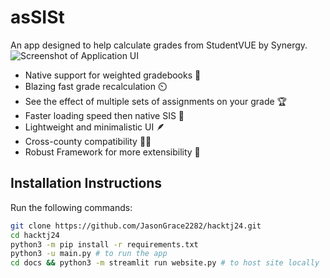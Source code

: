 # asSISt
An app designed to help calculate grades from StudentVUE by Synergy.
![Screenshot of Application UI](https://github.com/JasonGrace2282/hacktj24/assets/110117391/223ad1ff-b547-41b5-90a2-70d2c30071a5)

- Native support for weighted gradebooks 💪
- Blazing fast grade recalculation ⏲️
- See the effect of multiple sets of assignments on your grade 🏆
- Faster loading speed then native SIS 🏃
- Lightweight and minimalistic UI 🪶
- Cross-county compatibility 🤝🏻
- Robust Framework for more extensibility 🤖

## Installation Instructions

Run the following commands:
```bash
git clone https://github.com/JasonGrace2282/hacktj24.git
cd hacktj24
python3 -m pip install -r requirements.txt
python3 -u main.py # to run the app
cd docs && python3 -m streamlit run website.py # to host site locally
```

